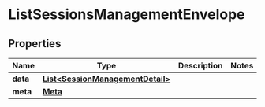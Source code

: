 

# ListSessionsManagementEnvelope


## Properties

| Name | Type | Description | Notes |
|------------ | ------------- | ------------- | -------------|
|**data** | [**List&lt;SessionManagementDetail&gt;**](SessionManagementDetail.md) |  |  |
|**meta** | [**Meta**](Meta.md) |  |  |



